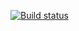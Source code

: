 [![Build status](https://ci.appveyor.com/api/projects/status/2ag6l0b0tmm8jjan?svg=true)](https://ci.appveyor.com/project/yourkeksuk/hwjavaautopattern-5)